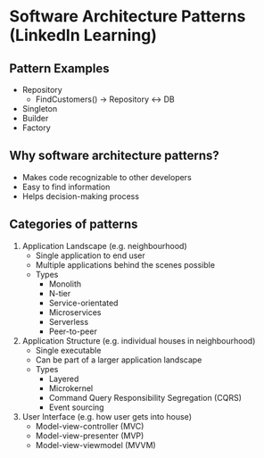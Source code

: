 # Software Architecture Patterns (LinkedIn Learning)

## Pattern Examples
- Repository
  - FindCustomers() -> Repository <-> DB
- Singleton
- Builder
- Factory

## Why software architecture patterns?
- Makes code recognizable to other developers
- Easy to find information
- Helps decision-making process

## Categories of patterns
1. Application Landscape (e.g. neighbourhood)
   - Single application to end user
   - Multiple applications behind the scenes possible
   - Types
     - Monolith
     - N-tier
     - Service-orientated
     - Microservices
     - Serverless
     - Peer-to-peer
2. Application Structure (e.g. individual houses in neighbourhood)
    - Single executable
    - Can be part of a larger application landscape
    - Types
      - Layered
      - Microkernel
      - Command Query Responsibility Segregation (CQRS)
      - Event sourcing
3. User Interface (e.g. how user gets into house)
   - Model-view-controller (MVC)
   - Model-view-presenter (MVP)
   - Model-view-viewmodel (MVVM)

